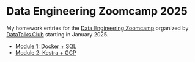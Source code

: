 # Data Engineering Zoomcamp 2025

My homework entries for the [Data Engineering Zoomcamp](https://github.com/DataTalksClub/data-engineering-zoomcamp) organized by [DataTalks.Club](https://datatalks.club/) starting in January 2025.

- [Module 1: Docker + SQL](./01-docker-terraform/README.md)
- [Module 2: Kestra + GCP](./02-workflow-orchestration/README.md)
